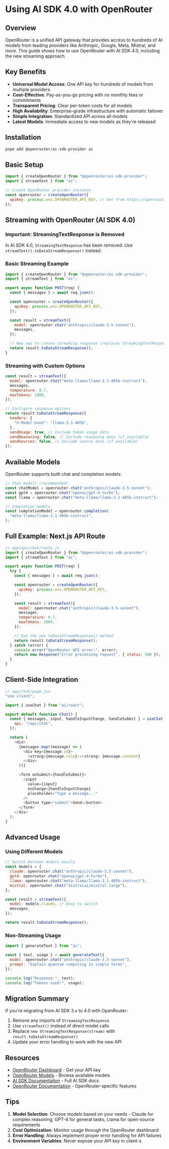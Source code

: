 # Using AI SDK 4.0 with OpenRouter

## Overview

OpenRouter is a unified API gateway that provides access to hundreds of AI models from leading providers like Anthropic, Google, Meta, Mistral, and more. This guide shows how to use OpenRouter with AI SDK 4.0, including the new streaming approach.

## Key Benefits

- **Universal Model Access**: One API key for hundreds of models from multiple providers
- **Cost-Effective**: Pay-as-you-go pricing with no monthly fees or commitments
- **Transparent Pricing**: Clear per-token costs for all models
- **High Availability**: Enterprise-grade infrastructure with automatic failover
- **Simple Integration**: Standardized API across all models
- **Latest Models**: Immediate access to new models as they're released

## Installation

```bash
pnpm add @openrouter/ai-sdk-provider ai
```

## Basic Setup

```javascript
import { createOpenRouter } from "@openrouter/ai-sdk-provider";
import { streamText } from "ai";

// Create OpenRouter provider instance
const openrouter = createOpenRouter({
  apiKey: process.env.OPENROUTER_API_KEY, // Get from https://openrouter.ai/dashboard
});
```

## Streaming with OpenRouter (AI SDK 4.0)

### Important: StreamingTextResponse is Removed

In AI SDK 4.0, `StreamingTextResponse` has been removed. Use `streamText().toDataStreamResponse()` instead.

### Basic Streaming Example

```javascript
import { createOpenRouter } from "@openrouter/ai-sdk-provider";
import { streamText } from "ai";

export async function POST(req) {
  const { messages } = await req.json();

  const openrouter = createOpenRouter({
    apiKey: process.env.OPENROUTER_API_KEY,
  });

  const result = streamText({
    model: openrouter.chat("anthropic/claude-3.5-sonnet"),
    messages,
  });

  // New way to create streaming response (replaces StreamingTextResponse)
  return result.toDataStreamResponse();
}
```

### Streaming with Custom Options

```javascript
const result = streamText({
  model: openrouter.chat("meta-llama/llama-3.1-405b-instruct"),
  messages,
  temperature: 0.7,
  maxTokens: 1000,
});

// Configure response options
return result.toDataStreamResponse({
  headers: {
    "X-Model-Used": "llama-3.1-405b",
  },
  sendUsage: true, // Include token usage data
  sendReasoning: false, // Include reasoning data (if available)
  sendSources: false, // Include source data (if available)
});
```

## Available Models

OpenRouter supports both chat and completion models:

```javascript
// Chat models (recommended)
const chatModel = openrouter.chat("anthropic/claude-3.5-sonnet");
const gpt4 = openrouter.chat("openai/gpt-4-turbo");
const llama = openrouter.chat("meta-llama/llama-3.1-405b-instruct");

// Completion models
const completionModel = openrouter.completion(
  "meta-llama/llama-3.1-405b-instruct",
);
```

## Full Example: Next.js API Route

```javascript
// app/api/chat/route.js
import { createOpenRouter } from "@openrouter/ai-sdk-provider";
import { streamText } from "ai";

export async function POST(req) {
  try {
    const { messages } = await req.json();

    const openrouter = createOpenRouter({
      apiKey: process.env.OPENROUTER_API_KEY,
    });

    const result = streamText({
      model: openrouter.chat("anthropic/claude-3.5-sonnet"),
      messages,
      temperature: 0.7,
      maxTokens: 2000,
    });

    // Use the new toDataStreamResponse() method
    return result.toDataStreamResponse();
  } catch (error) {
    console.error("OpenRouter API error:", error);
    return new Response("Error processing request", { status: 500 });
  }
}
```

## Client-Side Integration

```javascript
// app/chat/page.jsx
"use client";

import { useChat } from "ai/react";

export default function Chat() {
  const { messages, input, handleInputChange, handleSubmit } = useChat({
    api: "/api/chat",
  });

  return (
    <div>
      {messages.map((message) => (
        <div key={message.id}>
          <strong>{message.role}:</strong> {message.content}
        </div>
      ))}

      <form onSubmit={handleSubmit}>
        <input
          value={input}
          onChange={handleInputChange}
          placeholder="Type a message..."
        />
        <button type="submit">Send</button>
      </form>
    </div>
  );
}
```

## Advanced Usage

### Using Different Models

```javascript
// Switch between models easily
const models = {
  claude: openrouter.chat("anthropic/claude-3.5-sonnet"),
  gpt4: openrouter.chat("openai/gpt-4-turbo"),
  llama: openrouter.chat("meta-llama/llama-3.1-405b-instruct"),
  mistral: openrouter.chat("mistralai/mistral-large"),
};

const result = streamText({
  model: models.claude, // Easy to switch
  messages,
});

return result.toDataStreamResponse();
```

### Non-Streaming Usage

```javascript
import { generateText } from "ai";

const { text, usage } = await generateText({
  model: openrouter.chat("anthropic/claude-3.5-sonnet"),
  prompt: "Explain quantum computing in simple terms",
});

console.log("Response:", text);
console.log("Tokens used:", usage);
```

## Migration Summary

If you're migrating from AI SDK 3.x to 4.0 with OpenRouter:

1. Remove any imports of `StreamingTextResponse`
2. Use `streamText()` instead of direct model calls
3. Replace `new StreamingTextResponse(stream)` with `result.toDataStreamResponse()`
4. Update your error handling to work with the new API

## Resources

- [OpenRouter Dashboard](https://openrouter.ai/dashboard) - Get your API key
- [OpenRouter Models](https://openrouter.ai/models) - Browse available models
- [AI SDK Documentation](https://sdk.vercel.ai/docs) - Full AI SDK docs
- [OpenRouter Documentation](https://openrouter.ai/docs) - OpenRouter-specific features

## Tips

1. **Model Selection**: Choose models based on your needs - Claude for complex reasoning, GPT-4 for general tasks, Llama for open-source requirements
2. **Cost Optimization**: Monitor usage through the OpenRouter dashboard
3. **Error Handling**: Always implement proper error handling for API failures
4. **Environment Variables**: Never expose your API key in client-s
